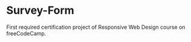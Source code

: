 # Survey-Form
First required certification project of Responsive Web Design course on freeCodeCamp. 
